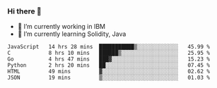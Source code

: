 ### Hi there 👋

<!--
**mathcodeman/mathcodeman** is a ✨ _special_ ✨ repository because its `README.md` (this file) appears on your GitHub profile.

Here are some ideas to get you started:

- 🔭 I’m currently working on ...
- 🌱 I’m currently learning ...
- 👯 I’m looking to collaborate on ...
- 🤔 I’m looking for help with ...
- 💬 Ask me about ...
- 📫 How to reach me: ...
- 😄 Pronouns: ...
- ⚡ Fun fact: ...
-->

- 🔭 I’m currently working in IBM
- 🌱 I’m currently learning Solidity, Java

<!--START_SECTION:waka-->

```text
JavaScript   14 hrs 28 mins  ███████████▒░░░░░░░░░░░░░   45.99 %
C            8 hrs 10 mins   ██████▒░░░░░░░░░░░░░░░░░░   25.95 %
Go           4 hrs 47 mins   ███▓░░░░░░░░░░░░░░░░░░░░░   15.23 %
Python       2 hrs 20 mins   ██░░░░░░░░░░░░░░░░░░░░░░░   07.45 %
HTML         49 mins         ▓░░░░░░░░░░░░░░░░░░░░░░░░   02.62 %
JSON         19 mins         ▒░░░░░░░░░░░░░░░░░░░░░░░░   01.03 %
```

<!--END_SECTION:waka-->
